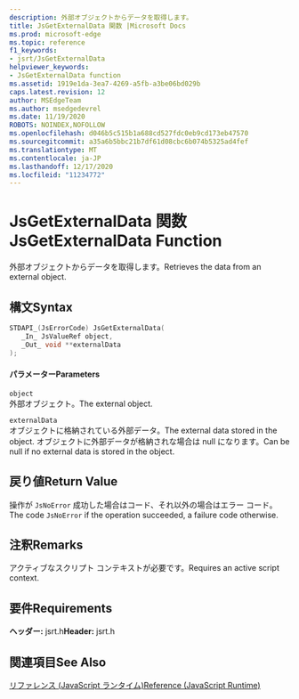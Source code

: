 ```yaml
---
description: 外部オブジェクトからデータを取得します。
title: JsGetExternalData 関数 |Microsoft Docs
ms.prod: microsoft-edge
ms.topic: reference
f1_keywords:
- jsrt/JsGetExternalData
helpviewer_keywords:
- JsGetExternalData function
ms.assetid: 1919e1da-3ea7-4269-a5fb-a3be06bd029b
caps.latest.revision: 12
author: MSEdgeTeam
ms.author: msedgedevrel
ms.date: 11/19/2020
ROBOTS: NOINDEX,NOFOLLOW
ms.openlocfilehash: d046b5c515b1a688cd527fdc0eb9cd173eb47570
ms.sourcegitcommit: a35a6b5bbc21b7df61d08cbc6b074b5325ad4fef
ms.translationtype: MT
ms.contentlocale: ja-JP
ms.lasthandoff: 12/17/2020
ms.locfileid: "11234772"
---
```

# <span data-ttu-id="aa7d2-103">JsGetExternalData 関数</span><span class="sxs-lookup"><span data-stu-id="aa7d2-103">JsGetExternalData Function</span></span>

<span data-ttu-id="aa7d2-104">外部オブジェクトからデータを取得します。</span><span class="sxs-lookup"><span data-stu-id="aa7d2-104">Retrieves the data from an external object.</span></span>  
  
## <span data-ttu-id="aa7d2-105">構文</span><span class="sxs-lookup"><span data-stu-id="aa7d2-105">Syntax</span></span>  
  
```cpp  
STDAPI_(JsErrorCode) JsGetExternalData(  
   _In_ JsValueRef object,  
   _Out_ void **externalData  
);  
```  
  
#### <span data-ttu-id="aa7d2-106">パラメーター</span><span class="sxs-lookup"><span data-stu-id="aa7d2-106">Parameters</span></span>  
 `object`  
 <span data-ttu-id="aa7d2-107">外部オブジェクト。</span><span class="sxs-lookup"><span data-stu-id="aa7d2-107">The external object.</span></span>  
  
 `externalData`  
 <span data-ttu-id="aa7d2-108">オブジェクトに格納されている外部データ。</span><span class="sxs-lookup"><span data-stu-id="aa7d2-108">The external data stored in the object.</span></span> <span data-ttu-id="aa7d2-109">オブジェクトに外部データが格納されな場合は null になります。</span><span class="sxs-lookup"><span data-stu-id="aa7d2-109">Can be null if no external data is stored in the object.</span></span>  
  
## <span data-ttu-id="aa7d2-110">戻り値</span><span class="sxs-lookup"><span data-stu-id="aa7d2-110">Return Value</span></span>  
 <span data-ttu-id="aa7d2-111">操作が `JsNoError` 成功した場合はコード、それ以外の場合はエラー コード。</span><span class="sxs-lookup"><span data-stu-id="aa7d2-111">The code `JsNoError` if the operation succeeded, a failure code otherwise.</span></span>  
  
## <span data-ttu-id="aa7d2-112">注釈</span><span class="sxs-lookup"><span data-stu-id="aa7d2-112">Remarks</span></span>  
 <span data-ttu-id="aa7d2-113">アクティブなスクリプト コンテキストが必要です。</span><span class="sxs-lookup"><span data-stu-id="aa7d2-113">Requires an active script context.</span></span>  
  
## <span data-ttu-id="aa7d2-114">要件</span><span class="sxs-lookup"><span data-stu-id="aa7d2-114">Requirements</span></span>  
 <span data-ttu-id="aa7d2-115">**ヘッダー:** jsrt.h</span><span class="sxs-lookup"><span data-stu-id="aa7d2-115">**Header:** jsrt.h</span></span>  
  
## <span data-ttu-id="aa7d2-116">関連項目</span><span class="sxs-lookup"><span data-stu-id="aa7d2-116">See Also</span></span>  
 [<span data-ttu-id="aa7d2-117">リファレンス (JavaScript ランタイム)</span><span class="sxs-lookup"><span data-stu-id="aa7d2-117">Reference (JavaScript Runtime)</span></span>](../chakra-hosting/reference-javascript-runtime.md)
